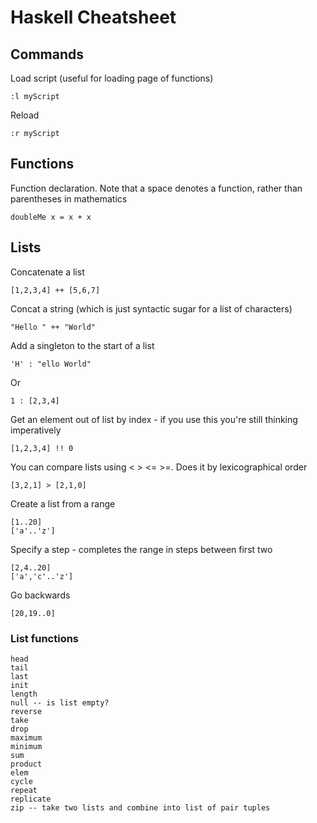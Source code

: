 # Haskell Cheatsheet

## Commands
Load script (useful for loading page of functions)
```
:l myScript
```
Reload
```
:r myScript
```

## Functions
Function declaration. Note that a space denotes a function, rather than parentheses in mathematics
```
doubleMe x = x + x
```

## Lists

Concatenate a list
```
[1,2,3,4] ++ [5,6,7]
```
Concat a string (which is just syntactic sugar for a list of characters)
```
"Hello " ++ "World"
```
Add a singleton to the start of a list
```
'H' : "ello World"
```
Or
```
1 : [2,3,4]
```
Get an element out of list by index - if you use this you're still thinking imperatively
```
[1,2,3,4] !! 0
```
You can compare lists using < > <= >=. Does it by lexicographical order
```
[3,2,1] > [2,1,0]
```
Create a list from a range
```
[1..20]
['a'..'z']
```
Specify a step - completes the range in steps between first two 
```
[2,4..20]
['a','c'..'z']
```
Go backwards
```
[20,19..0]
```

### List functions
```
head
tail
last
init
length
null -- is list empty?
reverse
take
drop
maximum
minimum
sum
product
elem
cycle
repeat
replicate
zip -- take two lists and combine into list of pair tuples
```




